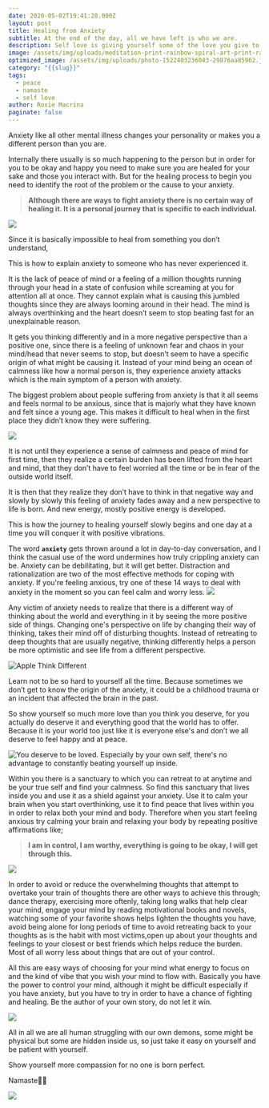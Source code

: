 ```yaml
---
date: 2020-05-02T19:41:28.000Z
layout: post
title: Healing from Anxiety
subtitle: At the end of the day, all we have left is who we are.
description: Self love is giving yourself some of the love you give to others.
image: /assets/img/uploads/meditation-print-rainbow-spiral-art-print-rainbow-fractal-wall-art-woman-print-woman-silhouette-sacred-geometry-art-spiritual-poster.jpg
optimized_image: /assets/img/uploads/photo-1522403236043-29876aa85962.jpg
category: "{{slug}}"
tags:
  - peace
  - namaste
  - self love
author: Roxie Macrina
paginate: false
---
```



Anxiety like all other mental illness changes your personality or makes you a different person than you are.

Internally there usually is so much happening to the person but in order for you to be okay and happy you need to make sure you are healed for your sake and those you interact with. But for the healing process to begin you need to identify the root of the problem or the cause to your anxiety.



> **Although there are ways to fight anxiety there is no certain way of healing it. It is a personal journey that is specific to each individual.**

![](https://i.pinimg.com/236x/71/62/9c/71629ca5d5c7dfee3017666507614bdd.jpg)


Since it is basically impossible to heal from something you don’t understand, 

This is how to explain anxiety to someone who has never experienced it.

It is the lack of peace of mind or a feeling of a million thoughts running through your head in a state of confusion while screaming at you for attention all at once. They cannot explain what is causing this jumbled thoughts since they are always looming around in their head. The mind is always overthinking and the heart doesn’t seem to stop beating fast for an unexplainable reason.

It gets you thinking differently and in a more negative perspective than a positive one, since there is a feeling of unknown fear and chaos in your mind/head that never seems to stop, but doesn’t seem to have a specific origin of what might be causing it. Instead of your mind being an ocean of calmness like how a normal person is, they experience anxiety attacks which is the main symptom of a person with anxiety. 

The biggest problem about people suffering from anxiety is that it all seems and feels normal to be anxious, since that is majorly what they have known and felt since a young age. This makes it difficult to heal when in the first place they didn’t know they were suffering.



![ ](https://i.pinimg.com/236x/8a/2e/7b/8a2e7bfca7eaea19ea873ec858e79f2e.jpg)

It is not until they experience a sense of calmness and peace of mind for first time, then they realize a certain burden has been lifted from the heart and mind, that they don’t have to feel worried all the time or be in fear of the outside world itself.

It is then that they realize they don’t have to think in that negative way and slowly by slowly this feeling of anxiety fades away and a new perspective to life is born. And new energy, mostly positive energy is developed.

This is how the journey to healing yourself slowly begins and one day at a time you will conquer it with positive vibrations.


The word **`anxiety`** gets thrown around a lot in day-to-day conversation, and I think the casual use of the word undermines how truly crippling anxiety can be. Anxiety can be debilitating, but it will get better. Distraction and rationalization are two of the most effective methods for coping with anxiety. If you're feeling anxious, try one of these 14 ways to deal with anxiety in the moment so you can feel calm and worry less.
![](https://i.pinimg.com/236x/10/0e/5f/100e5fdf053a6d023d04f0f77a1ad897.jpg)


Any victim of anxiety needs to realize that there is a different way of thinking about the world and everything in it by seeing the more positive side of things. Changing one's perspective on life by changing their way of thinking, takes their mind off of disturbing thoughts. Instead of retreating to deep thoughts that are usually negative, thinking differently helps a person be more optimistic and see life from a different perspective.


![Apple Think Different](https://i.pinimg.com/236x/4f/99/11/4f99118ed3aa8704307b77fec4c5d4c9.jpg)


Learn not to be so hard to yourself all the time. Because sometimes we don’t get to know the origin of the anxiety, it could be a childhood trauma or an incident that affected the brain in the past. 

So show yourself so much more love than you think you deserve, for you actually do deserve it and everything good that the world has to offer. Because it is your world too just like it is everyone else's and don’t we all deserve to feel happy and at peace.


![You deserve to be loved. Especially by your own self, there's no advantage to constantly beating yourself up inside.](https://i.pinimg.com/236x/72/b2/12/72b212f099f74ed06c78374c87900cc0.jpg)



Within you there is a sanctuary to which you can retreat to at anytime and be your true self and find your calmness. So find this sanctuary that lives inside you and use it as a shield against your anxiety. Use it to calm your brain when you start overthinking, use it to find peace that lives within you in order to relax both your mind and body. Therefore when you start feeling anxious try calming your brain and relaxing your body by repeating positive affirmations like;

>**I am in control, I am worthy, everything is going to be okay, I will get through this.**

![](https://i.pinimg.com/236x/cd/6d/01/cd6d014b5f80af986d17031646bf2fb6.jpg)


In order to avoid or reduce the overwhelming thoughts that attempt to overtake your train of thoughts there are other ways to achieve this through; dance therapy, exercising more oftenly, taking long walks that help clear your mind, engage your mind by reading motivational books and novels, watching some of your favorite shows helps lighten the thoughts you have, avoid being alone  for long periods of  time to avoid retreating back to your thoughts as is the habit with most victims,open up about your thoughts and feelings to your closest or best friends which helps reduce the burden. Most of all worry less about things that are out of your control.

All this are easy ways of choosing for your mind what energy to focus on and the kind of vibe that  you wish your mind to flow with.  Basically you have the power to control your mind, although it might be difficult especially if you have anxiety, but you have to try in order to have a chance of fighting and healing. Be the author of your own story, do not let it win.


![](https://i.pinimg.com/236x/45/46/9a/45469ad675163bf480fca747aced4167.jpg)

All in all we are all human struggling with our own demons, some might be physical but some are hidden inside us, so just take it easy on yourself and be patient with yourself.

Show yourself more compassion for no one is born perfect.

Namaste💐😊


![](https://i.pinimg.com/564x/4d/e3/e5/4de3e594681ad5036a1c5435df6146a4.jpg)

